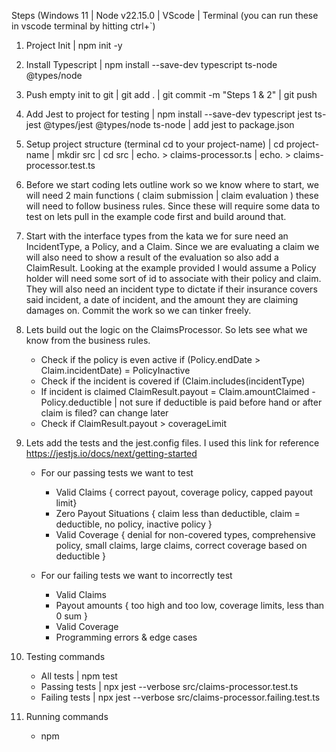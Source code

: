 Steps (Windows 11 | Node v22.15.0 | VScode | Terminal (you can run these in vscode terminal by hitting ctrl+`)
1) Project Init | npm init -y
2) Install Typescript | npm install --save-dev typescript ts-node @types/node 

3) Push empty init to git | git add . | git commit -m "Steps 1 & 2" | git push

4) Add Jest to project for testing | npm install --save-dev typescript jest ts-jest @types/jest @types/node ts-node | add jest to package.json

5) Setup project structure (terminal cd to your project-name) | cd project-name | mkdir src | cd src | echo. > claims-processor.ts | echo. > claims-processor.test.ts

6) Before we start coding lets outline work so we know where to start, we will need 2 main functions ( claim submission | claim evaluation ) these will need to follow business rules. Since these will require some data to test on lets pull in the example code first and build around that.

7) Start with the interface types from the kata we for sure need an IncidentType, a Policy, and a Claim.
Since we are evaluating a claim we will also need to show a result of the evaluation so also add a ClaimResult.
Looking at the example provided I would assume a Policy holder will need some sort of id to associate with their policy and claim.
They will also need an incident type to dictate if their insurance covers said incident, a date of incident, and the amount they are claiming damages on.
Commit the work so we can tinker freely.

8) Lets build out the logic on the ClaimsProcessor. So lets see what we know from the business rules.
   - Check if the policy is even active if (Policy.endDate > Claim.incidentDate) = PolicyInactive
   - Check if the incident is covered if (Claim.includes(incidentType)
   - If incident is claimed ClaimResult.payout = Claim.amountClaimed - Policy.deductible | not sure if deductible is paid before hand or after claim is filed? can change later
   - Check if ClaimResult.payout > coverageLimit

9) Lets add the tests and the jest.config files. I used this link for reference https://jestjs.io/docs/next/getting-started
   - For our passing tests we want to test
     - Valid Claims { correct payout, coverage policy, capped payout limit}
     - Zero Payout Situations { claim less than deductible, claim = deductible, no policy, inactive policy }
     - Valid Coverage { denial for non-covered types, comprehensive policy, small claims, large claims, correct coverage based on deductible }
    
   - For our failing tests we want to incorrectly test
     - Valid Claims 
     - Payout amounts { too high and too low, coverage limits, less than 0 sum }
     - Valid Coverage
     - Programming errors & edge cases
    
10) Testing commands
    - All tests | npm test
    - Passing tests | npx jest --verbose src/claims-processor.test.ts
    - Failing tests | npx jest --verbose src/claims-processor.failing.test.ts

11) Running commands
    - npm 
